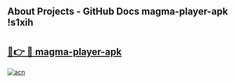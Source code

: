 ## About Projects - GitHub Docs magma-player-apk !s1xih

# <h2><a href="https://andorid.site?title=magma-player-apk&ref=14PRO">🔗👉 🔴 magma-player-apk</a></h2>

[![acn](https://github.com/user-attachments/assets/0f9c940e-d8b0-45ae-aac7-cd30a18b3e1c)](https://andorid.site?title=magma-player-apk&ref=14PRO)

